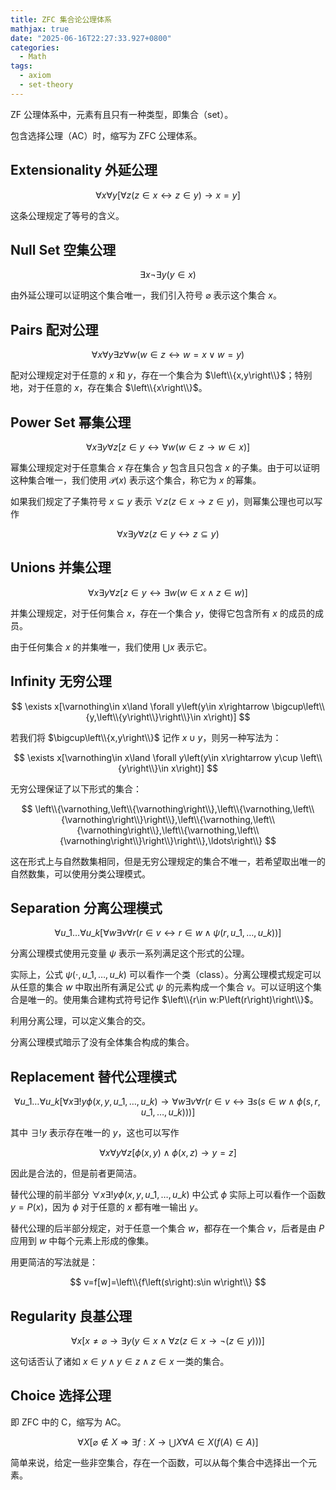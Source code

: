 ```yaml
---
title: ZFC 集合论公理体系
mathjax: true
date: "2025-06-16T22:27:33.927+0800"
categories:
  - Math
tags:
  - axiom
  - set-theory
---
```


ZF 公理体系中，元素有且只有一种类型，即集合（set）。

包含选择公理（AC）时，缩写为 ZFC 公理体系。

## Extensionality 外延公理

$$
\forall x\forall y[\forall z\left(z\in x\leftrightarrow z\in y\right)\rightarrow x=y]
$$

这条公理规定了等号的含义。

## Null Set 空集公理

$$
\exists x\lnot\exists y\left(y\in x\right)
$$

由外延公理可以证明这个集合唯一，我们引入符号 $\varnothing$ 表示这个集合 $x$。

## Pairs 配对公理

$$
\forall x\forall y\exists z\forall w\left(w\in z\leftrightarrow w=x\lor w=y\right)
$$

配对公理规定对于任意的 $x$ 和 $y$，存在一个集合为 $\left\\{x,y\right\\}$；特别地，对于任意的 $x$，存在集合 $\left\\{x\right\\}$。

## Power Set 幂集公理

$$
\forall x\exists y\forall z[z\in y\leftrightarrow \forall w\left(w\in z\rightarrow w\in x\right)]
$$

幂集公理规定对于任意集合 $x$ 存在集合 $y$ 包含且只包含 $x$ 的子集。由于可以证明这种集合唯一，我们使用 $\mathscr{P}\left(x\right)$ 表示这个集合，称它为 $x$ 的幂集。

如果我们规定了子集符号 $x\subseteq y$ 表示 $\forall z\left(z\in x\rightarrow z\in y\right)$，则幂集公理也可以写作

$$
\forall x\exists y\forall z\left(z\in y\leftrightarrow z\subseteq y\right)
$$

## Unions 并集公理

$$
\forall x\exists y\forall z[z\in y\leftrightarrow \exists w\left(w\in x\land z\in w\right)]
$$

并集公理规定，对于任何集合 $x$，存在一个集合 $y$，使得它包含所有 $x$ 的成员的成员。

由于任何集合 $x$ 的并集唯一，我们使用 $\bigcup x$ 表示它。

## Infinity 无穷公理

$$
\exists x[\varnothing\in x\land \forall y\left(y\in x\rightarrow \bigcup\left\\{y,\left\\{y\right\\}\right\\}\in x\right)]
$$

若我们将 $\bigcup\left\\{x,y\right\\}$ 记作 $x\cup y$，则另一种写法为：

$$
\exists x[\varnothing\in x\land \forall y\left(y\in x\rightarrow y\cup \left\\{y\right\\}\in x\right)]
$$

无穷公理保证了以下形式的集合：

$$
\left\\{\varnothing,\left\\{\varnothing\right\\},\left\\{\varnothing,\left\\{\varnothing\right\\}\right\\},\left\\{\varnothing,\left\\{\varnothing\right\\},\left\\{\varnothing,\left\\{\varnothing\right\\}\right\\}\right\\},\ldots\right\\}
$$

这在形式上与自然数集相同，但是无穷公理规定的集合不唯一，若希望取出唯一的自然数集，可以使用分类公理模式。

## Separation 分离公理模式

$$
\forall u\_1\ldots\forall u\_k[\forall w\exists v\forall r\left(r\in v\leftrightarrow r\in w\land \psi\left(r,u\_1,\ldots,u\_k\right)\right)]
$$

分离公理模式使用元变量 $\psi$ 表示一系列满足这个形式的公理。

实际上，公式 $\psi\left(\cdot,u\_1,\ldots,u\_k\right)$ 可以看作一个类（class）。分离公理模式规定可以从任意的集合 $w$ 中取出所有满足公式 $\psi$ 的元素构成一个集合 $v$。可以证明这个集合是唯一的。使用集合建构式符号记作 $\left\\{r\in w:P\left(r\right)\right\\}$。

利用分离公理，可以定义集合的交。

分离公理模式暗示了没有全体集合构成的集合。

## Replacement 替代公理模式

$$
\forall u\_1\ldots\forall u\_k[\forall x\exists!y\phi\left(x,y,u\_1,\ldots,u\_k\right)\rightarrow\forall w\exists v\forall r\left(r\in v\leftrightarrow \exists s\left(s\in w\land \phi\left(s,r,u\_1,\ldots,u\_k\right)\right)\right)]
$$

其中 $\exists!y$ 表示存在唯一的 $y$，这也可以写作

$$
\forall x\forall y\forall z[\phi\left(x,y\right)\land \phi\left(x,z\right)\rightarrow y=z]
$$

因此是合法的，但是前者更简洁。

替代公理的前半部分 $\forall x\exists!y\phi\left(x,y,u\_1,\ldots,u\_k\right)$ 中公式 $\phi$ 实际上可以看作一个函数 $y=P\left(x\right)$，因为 $\phi$ 对于任意的 $x$ 都有唯一输出 $y$。

替代公理的后半部分规定，对于任意一个集合 $w$，都存在一个集合 $v$，后者是由 $P$ 应用到 $w$ 中每个元素上形成的像集。

用更简洁的写法就是：

$$
v=f[w]=\left\\{f\left(s\right):s\in w\right\\}
$$

## Regularity 良基公理

$$
\forall x[x\ne\varnothing\rightarrow\exists y\left(y\in x\land \forall z\left(z\in x\rightarrow \lnot\left(z\in y\right)\right)\right)]
$$

这句话否认了诸如 $x\in y\land y\in z\land z\in x$ 一类的集合。

## Choice 选择公理

即 ZFC 中的 C，缩写为 AC。

$$
\forall X[\varnothing\notin X\Rightarrow \exists f:X\to \bigcup X \forall A\in X\left(f\left(A\right)\in A\right)]
$$

简单来说，给定一些非空集合，存在一个函数，可以从每个集合中选择出一个元素。
